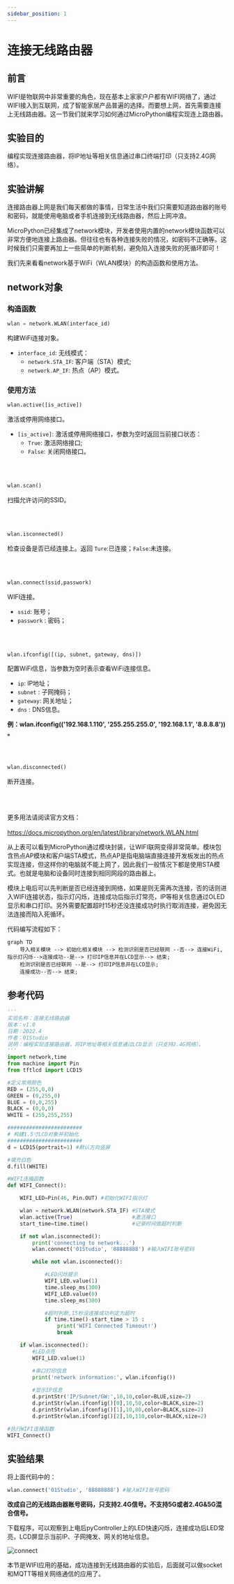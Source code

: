 ```yaml
---
sidebar_position: 1
---
```


# 连接无线路由器

## 前言
WIFI是物联网中非常重要的角色，现在基本上家家户户都有WIFI网络了，通过WIFI接入到互联网，成了智能家居产品普遍的选择。而要想上网，首先需要连接上无线路由器。这一节我们就来学习如何通过MicroPython编程实现连上路由器。

## 实验目的
编程实现连接路由器，将IP地址等相关信息通过串口终端打印（只支持2.4G网络）。

## 实验讲解

连接路由器上网是我们每天都做的事情，日常生活中我们只需要知道路由器的账号和密码，就能使用电脑或者手机连接到无线路由器，然后上网冲浪。

MicroPython已经集成了network模块，开发者使用内置的network模块函数可以非常方便地连接上路由器。但往往也有各种连接失败的情况，如密码不正确等。这时候我们只需要再加上一些简单的判断机制，避免陷入连接失败的死循环即可！

我们先来看看network基于WiFi（WLAN模块）的构造函数和使用方法。

## network对象

### 构造函数
```python
wlan = network.WLAN(interface_id)
```
构建WiFi连接对象。 

- `interface_id`: 无线模式：
    - `network.STA_IF`: 客户端（STA）模式;
    - `network.AP_IF`: 热点（AP）模式。

### 使用方法
```python
wlan.active([is_active])
```
激活或停用网络接口。
- `[is_active]`: 激活或停用网络接口，参数为空时返回当前接口状态：
    - `True`: 激活网络接口;
    - `False`: 关闭网络接口。

<br></br>

```python
wlan.scan()
```

扫描允许访问的SSID。

<br></br>

```python
wlan.isconnected()
```
检查设备是否已经连接上。返回 `Ture`:已连接；`False`:未连接。

<br></br>

```python
wlan.connect(ssid,passwork)
```
WIFI连接。
- `ssid`: 账号；
- `passwork` : 密码；

<br></br>

```python
wlan.ifconfig([(ip, subnet, gateway, dns)])
```
配置WiFi信息，当参数为空时表示查看WiFi连接信息。
- `ip`: IP地址；
- `subnet` : 子网掩码；
- `gateway`: 网关地址；
- `dns` : DNS信息。

**例：wlan.ifconfig(('192.168.1.110', '255.255.255.0', '192.168.1.1', '8.8.8.8')) 。**

<br></br>

```python
wlan.disconnected()
```
断开连接。

<br></br>

更多用法请阅读官方文档：<br></br>
https://docs.micropython.org/en/latest/library/network.WLAN.html

从上表可以看到MicroPython通过模块封装，让WIFI联网变得非常简单。模块包含热点AP模块和客户端STA模式，热点AP是指电脑端直接连接开发板发出的热点实现连接，但这样你的电脑就不能上网了，因此我们一般情况下都是使用STA模式。也就是电脑和设备同时连接到相同网段的路由器上。

模块上电后可以先判断是否已经连接到网络，如果是则无需再次连接，否的话则进入WIFI连接状态，指示灯闪烁，连接成功后指示灯常亮，IP等相关信息通过OLED显示和串口打印。另外需要配置超时15秒还没连接成功时执行取消连接，避免因无法连接而陷入死循环。

代码编写流程如下：


```mermaid
graph TD
    导入相关模块 --> 初始化相关模块 --> 检测识别是否已经联网 --否--> 连接WiFi,指示灯闪烁-->连接成功--是--> 打印IP信息并在LCD显示--> 结束;
    检测识别是否已经联网 --是--> 打印IP信息并在LCD显示;
    连接成功--否--> 结束;
```

## 参考代码

```python
'''
实验名称：连接无线路由器
版本：v1.0
日期：2022.4
作者：01Studio
说明：编程实现连接路由器，将IP地址等相关信息通过LCD显示（只支持2.4G网络）。
'''
import network,time
from machine import Pin
from tftlcd import LCD15

#定义常用颜色
RED = (255,0,0)
GREEN = (0,255,0)
BLUE = (0,0,255)
BLACK = (0,0,0)
WHITE = (255,255,255)

########################
# 构建1.5寸LCD对象并初始化
########################
d = LCD15(portrait=1) #默认方向竖屏

#填充白色
d.fill(WHITE)

#WIFI连接函数
def WIFI_Connect():

    WIFI_LED=Pin(46, Pin.OUT) #初始化WIFI指示灯

    wlan = network.WLAN(network.STA_IF) #STA模式
    wlan.active(True)                   #激活接口
    start_time=time.time()              #记录时间做超时判断

    if not wlan.isconnected():
        print('connecting to network...')
        wlan.connect('01Studio', '88888888') #输入WIFI账号密码

        while not wlan.isconnected():

            #LED闪烁提示
            WIFI_LED.value(1)
            time.sleep_ms(300)
            WIFI_LED.value(0)
            time.sleep_ms(300)

            #超时判断,15秒没连接成功判定为超时
            if time.time()-start_time > 15 :
                print('WIFI Connected Timeout!')
                break

    if wlan.isconnected():
        #LED点亮
        WIFI_LED.value(1)

        #串口打印信息
        print('network information:', wlan.ifconfig())
        
        #显示IP信息
        d.printStr('IP/Subnet/GW:',10,10,color=BLUE,size=2)
        d.printStr(wlan.ifconfig()[0],10,50,color=BLACK,size=2)
        d.printStr(wlan.ifconfig()[1],10,80,color=BLACK,size=2)
        d.printStr(wlan.ifconfig()[2],10,110,color=BLACK,size=2)

#执行WIFI连接函数
WIFI_Connect()

```

## 实验结果

将上面代码中的：

```python
wlan.connect('01Studio', '88888888') #输入WIFI账号密码
```

**改成自己的无线路由器账号密码，只支持2.4G信号。不支持5G或者2.4G&5G混合信号。**

下载程序，可以观察到上电后pyController上的LED快速闪烁，连接成功后LED常亮，LCD屏显示当前IP、子网掩发、网关的地址信息。

![connect](./img/connect/connect1.png)

本节是WIFI应用的基础，成功连接到无线路由器的实验后，后面就可以做socket和MQTT等相关网络通信的应用了。